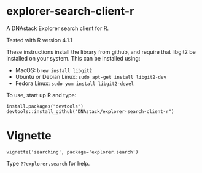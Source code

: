 # explorer-search-client-r
A DNAstack Explorer search client for R.  

Tested with R version 4.1.1

These instructions install the library from github, and require that libgit2 be installed on your system.  This can be installed using:

- MacOS: `brew install libgit2`
- Ubuntu or Debian Linux: `sudo apt-get install libgit2-dev`
- Fedora Linux: `sudo yum install libgit2-devel`

To use, start up R and type:
```
install.packages("devtools")
devtools::install_github("DNAstack/explorer-search-client-r")
```

# Vignette
`vignette('searching', package='explorer.search')`


Type `??explorer.search` for help.  
